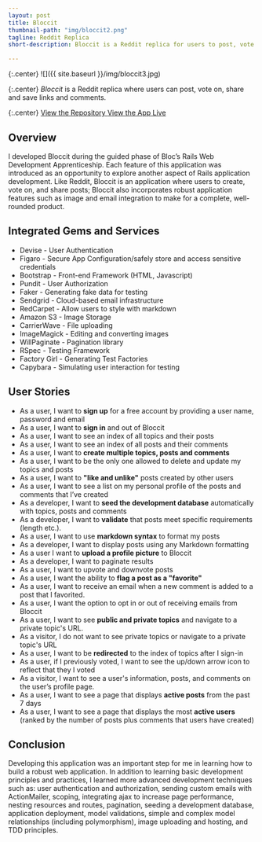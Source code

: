 ```yaml
---
layout: post
title: Bloccit
thumbnail-path: "img/bloccit2.png"
tagline: Reddit Replica
short-description: Bloccit is a Reddit replica for users to post, vote on, share and save links and comments.

---
```


{:.center}
![]({{ site.baseurl }}/img/bloccit3.jpg)

{:.center}
_Bloccit_ is a Reddit replica where users can post, vote on, share and save links and comments.

{:.center}
<a href="https://github.com/comfortcode/bloccit" target="_blank" class="button">View the Repository
  <i class="fa fa-fw fa-github"></i>
</a>
<a href="https://bloccitnb-app.herokuapp.com/" target="_blank" class="button">View the App Live
  <i class="fa fa-fw fa-external-link-square"></i>
</a>

## Overview

I developed Bloccit during the guided phase of Bloc’s Rails Web Development Apprenticeship. Each feature of this application was introduced as an opportunity to explore another aspect of Rails application development. Like Reddit, Bloccit is an application where users to create, vote on, and share posts; Bloccit also incorporates robust application features such as image and email integration to make for a complete, well-rounded product.

## Integrated Gems and Services
* Devise - User Authentication
* Figaro - Secure App Configuration/safely store and access sensitive credentials
* Bootstrap - Front-end Framework (HTML, Javascript)
* Pundit - User Authorization
* Faker - Generating fake data for testing
* Sendgrid - Cloud-based email infrastructure
* RedCarpet - Allow users to style with markdown
* Amazon S3 - Image Storage
* CarrierWave - File uploading
* ImageMagick - Editing and converting images
* WillPaginate - Pagination library
* RSpec - Testing Framework
* Factory Girl - Generating Test Factories
* Capybara - Simulating user interaction for testing 

## User Stories

* As a user, I want to **sign up** for a free account by providing a user name, password and email
* As a user, I want to **sign in** and out of Bloccit
* As a user, I want to see an index of all topics and their posts
* As a user, I want to see an index of all posts and their comments
* As a user, I want to **create multiple topics, posts and comments**
* As a user, I want to be the only one allowed to delete and update my topics and posts
* As a user, I want to **"like and unlike"** posts created by other users
* As a user, I want to see a list on my personal profile of the posts and comments that I’ve created
* As a developer, I want to **seed the development database** automatically with topics, posts and comments
* As a developer, I want to **validate** that posts meet specific requirements (length etc.).
* As a user, I want to use **markdown syntax** to format my posts
* As a developer, I want to display posts using any Markdown formatting
* As a user I want to **upload a profile picture** to Bloccit
* As a developer, I want to paginate results
* As a user, I want to upvote and downvote posts
* As a user, I want the ability to **flag a post as a "favorite"**
* As a user, I want to receive an email when a new comment is added to a post that I favorited.
* As a user, I want the option to opt in or out of receiving emails from Bloccit
* As a user, I want to see **public and private topics** and navigate to a private topic's URL.
* As a visitor, I do not want to see private topics or navigate to a private topic's URL
* As a user, I want to be **redirected** to the index of topics after I sign-in
* As a user, if I previously voted, I want to see the up/down arrow icon to reflect that they I voted
* As a visitor, I want to see a user's information, posts, and comments on the user’s profile page.
* As a user, I want to see a page that displays **active posts** from the past 7 days
* As a user, I want to see a page that displays the most **active users** (ranked by the number of posts plus comments that users have created)

## Conclusion
Developing this application was an important step for me in learning how to build a robust web application. In addition to learning basic development principles and practices, I learned more advanced development techniques such as: user authentication and authorization, sending custom emails with ActionMailer, scoping, integrating ajax to increase page performance, nesting resources and routes, pagination, seeding a development database, application deployment, model validations, simple and complex model relationships (including polymorphism), image uploading and hosting, and TDD principles.